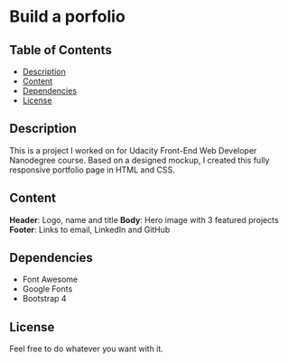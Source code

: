 # Build a porfolio

## Table of Contents

* [Description](#description)
* [Content](#content)
* [Dependencies](#dependencies)
* [License](#license)


## Description

This is a project I worked on for Udacity Front-End Web Developer Nanodegree course. Based on a designed mockup, I created this fully responsive portfolio page in HTML and CSS. 

## Content

**Header**: Logo, name and title
**Body**: Hero image with 3 featured projects
**Footer**: Links to email, LinkedIn and GitHub

## Dependencies

* Font Awesome
* Google Fonts
* Bootstrap 4

## License

Feel free to do whatever you want with it. 
